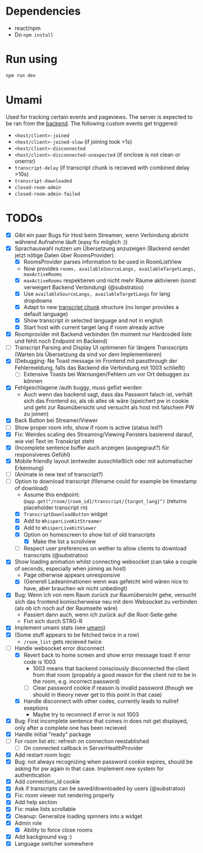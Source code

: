 # Dependencies
- react/npm
- Do `npm install`

# Run using
```bash
npm run dev
```

# Umami
Used for tracking certain events and pageviews. The server is expected to be ran from the [backend](https://github.com/substratoo/realtime-translation-backend#umami). The following custom events get triggered:
- `<host/client>-joined`
- `<host/client>-joined-slow` (if joining took >1s)
- `<host/client>-disconnected`
- `<host/client>-disconnected-unexpected` (if onclose is not clean or onerror)
- `transcript-delay` (if transcript chunk is recieved with combined delay >10s)
- `transcript-downloaded`
- `closed-room-admin`
- `closed-room-admin-failed`

# TODOs
- [x] Gibt ein paar Bugs für Host beim Streamen, wenn Verbindung abricht während Aufnahme läuft (easy fix möglich :))
- [x] Sprachauswahl nutzen um Übersetzung anzuzeigen (Backend sendet jetzt nötige Daten über RoomsProvider)
    - [x] RoomsProvider parses information to be used in RoomListView
    - Now provides `rooms, availableSourceLangs, availableTargetLangs, maxActiveRooms`
    - [x] `maxActiveRooms` respektieren und nicht mehr Räume aktivieren (sonst verweigert Backend Verbindung) (@substratoo)
    - [x] Use `availableSourceLangs, availableTargetLangs` for lang dropdowns
    - [x] Adapt to new [transcript chunk](https://github.com/substratoo/realtime-translation-backend#transcript-chunk) structure (no longer provides a default language)
    - [x] Show transcript in selected language and not in english
    - [x] Start host with current target lang if room already active
- [x] Roomprovider mit Backend verbinden (Im moment nur Hardcoded liste und fehlt noch Endpoint im Backend)
- [ ] Transcript Parsing and Display UI optimieren für längere Transscripts (Warten bis Übersetzung da sind vor dem Implementieren)
- [x] (Debugging: Ne Toast message im Frontend mit passthrough der Fehlermeldung, falls das Backend die Verbindung mit 1003 schließt)
    - [ ] Extensive Toasts bei Warnungen/Fehlern um vor Ort debuggen zu können
- [x] Fehlgeschlagene /auth buggy, muss gefixt werden
    - Auch wenn das backend sagt, dass das Passwort falsch ist, verhält sich das Frontend so, als ob alles ok wäre (speichert pw in cookie und geht zur Raumübersicht und versucht als host mit falschem PW zu joinen)
- [x] Back Button bei Streamer/Viewer
- [ ] Show proper room info, show if room is active (status led?)
- [x] Fix: Weirdes scaling des Streaming/Viewing Fensters basierend darauf, wie viel Text im Transkript steht
- [x] (Incomplete sentence buffer auch anzeigen (ausgegraut?) für responsiveres Gefühl)
- [x] Mobile friendly layout (entweder ausschließlich oder mit automatischer Erkennung)
- [ ] (Animate in new text of transcript?)
- [ ] Option to download transcript (filename could for example be timestamp of download)
    - Assume this endpoint: `@app.get("/room/{room_id}/transcript/{target_lang}")` (returns placeholder transcript rn)
    - [x] `TranscriptDownloadButton` widget
    - [x] Add to `WhisperLiveKitStreamer`
    - [x] Add to `WhisperLiveKitViewer`
    - [x] Option on homescreen to show list of old transcripts
        - [x] Make the list a scrollview
    - [ ] Respect user preferences on wether to allow clients to download transcripts (@substratoo)
- [x] Show loading animation whilst connecting websocket (can take a couple of seconds, especially when joining as host)
    - Page otherwise appears unresponsive
    - [x] (Generell Ladeanimationen wenn was gefetcht wird wären nice to have, aber brauchen wir nicht unbedingt)
- [x] Bug: Wenn ich von nem Raum zurück zur Raumübersicht gehe, versucht sich das frontend komischerweise neu mit dem Websocket zu verbinden (als ob ich noch auf der Raumseite wäre)
    - Passiert dann auch, wenn ich zurück auf die Root-Seite gehe
    - Fixt sich durch STRG-R
- [x] Implement umami stats (see [umami](#umami))
- [x] (Some stuff appears to be fetched twice in a row)
    - `/room_list` gets recieved twice
- [ ] Handle websocket error disconnect
    - [x] Revert back to home screen and show error message toast if error code is 1003
        - 1003 means that backend consciously disconnected the client from that room (propably a good reason for the client not to be in the room, e.g. incorrect password)
        - [ ] Clear password cookie if reason is invalid password (though we should in theory never get to this point in that case)
    - [x] Handle disconnect with other codes, currently leads to nullref exeptions
        - Maybe try to reconnect if error is not 1003
- [x] Bug: First incomplete sentence that comes in does not get displayed, only after a complete one has been recieved
- [x] Handle initial "ready" package
- [ ] For room list etc: refresh on connection reestablished
    - [ ] On connected callback in ServerHealthProvider
- [x] Add restart room logic
- [x] Bug: not always recognizing when password cookie expires, should be asking for pw again in that case. Implement new system for authentication
- [x] Add connection_id cookie
- [x] Ask if transcripts can be saved/downloaded by users (@substratoo)
- [x] Fix: room viewer not rendering properly
- [x] Add help section
- [x] Fix: make lists scrollable
- [x] Cleanup: Generalize loading spinners into a widget
- [x] Admin role
    - [x] Ability to force close rooms
- [x] Add background svg :)
- [x] Language switcher somewhere
